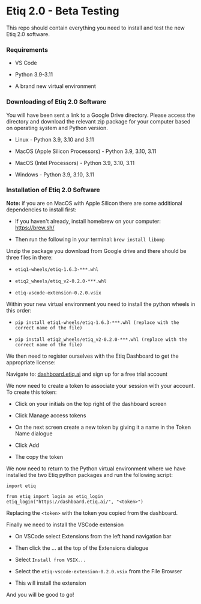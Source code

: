 # Etiq 2.0 - Beta Testing

This repo should contain everything you need to install and test the new Etiq 2.0 software.

### Requirements

-   VS Code

-   Python 3.9-3.11

-   A brand new virtual environment

### Downloading of Etiq 2.0 Software

You will have been sent a link to a Google Drive directory. Please access the directory and download the relevant zip package for your computer based on operating system and Python version.

-   Linux - Python 3.9, 3.10 and 3.11

-   MacOS (Apple Silicon Processors) - Python 3.9, 3.10, 3.11

-   MacOS (Intel Processors) - Python 3.9, 3.10, 3.11

-   Windows - Python 3.9, 3.10, 3.11

### Installation of Etiq 2.0 Software

**Note:** if you are on MacOS with Apple Silicon there are some additional dependencies to install first:

-   If you haven't already, install homebrew on your computer: <https://brew.sh/>

-   Then run the following in your terminal: `brew install libomp`

Unzip the package you download from Google drive and there should be three files in there:

-   `etiq1-wheels/etiq-1.6.3-***.whl`

-   `etiq2_wheels/etiq_v2-0.2.0-***.whl`

-   `etiq-vscode-extension-0.2.0.vsix`

Within your new virtual environment you need to install the python wheels in this order:

-   `pip install etiq1-wheels/etiq-1.6.3-***.whl (replace with the correct name of the file)`

-   `pip install etiq2_wheels/etiq_v2-0.2.0-***.whl (replace with the correct name of the file)`

We then need to register ourselves with the Etiq Dashboard to get the appropriate license:

Navigate to: [dashboard.etiq.ai](dashboard.etiq.ai) and sign up for a free trial account

We now need to create a token to associate your session with your account. To create this token:

-   Click on your initials on the top right of the dashboard screen

-   Click Manage access tokens

-   On the next screen create a new token by giving it a name in the Token Name dialogue

-   Click Add

-   The copy the token

We now need to return to the Python virtual environment where we have installed the two Etiq python packages and run the following script:

```         
import etiq

from etiq import login as etiq_login
etiq_login("https://dashboard.etiq.ai/", "<token>")
```

Replacing the `<token>` with the token you copied from the dashboard.

Finally we need to install the VSCode extension

-   On VSCode select Extensions from the left hand navigation bar

-   Then click the ... at the top of the Extensions dialogue

-   Select `Install from VSIX...`

-   Select the `etiq-vscode-extension-0.2.0.vsix` from the File Browser

-   This will install the extension

And you will be good to go!
